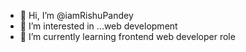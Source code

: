 - 👋 Hi, I’m @iamRishuPandey
- 👀 I’m interested in ...web development 
- 🌱 I’m currently learning frontend web developer role 

<!---
iamRishuPandey/iamRishuPandey is a ✨ special ✨ repository because its `README.md` (this file) appears on your GitHub profile.
You can click the Preview link to take a look at your changes.
--->
